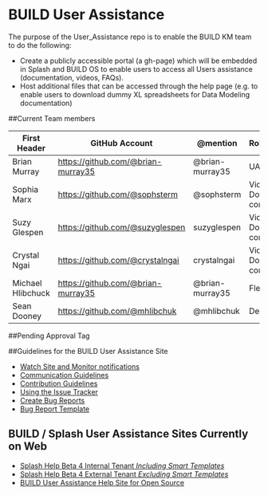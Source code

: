 # BUILD User Assistance
The purpose of the User_Assistance repo is to enable the BUILD KM team to do the following: 

+ Create a publicly accessible portal (a gh-page) which will be embedded in Splash and BUILD OS to enable users to access all Users assistance (documentation, videos, FAQs).
+ Host additional files that can be accessed through the help page (e.g. to enable users to download dummy XL spreadsheets for Data Modeling documentation)

##Current Team members


| First Header  | GitHub Account |@mention  |Role/Speciality |
| ------------- | ------------- |------------- | ------------- |
| Brian Murray  | https://github.com/@brian-murray35  | @brian-murray35  | UA doc lead  |
| Sophia Marx  | https://github.com/@sophsterm  | @sophsterm  | Video and Documentation content|
| Suzy Glespen | https://github.com/@suzyglespen  | suzyglespen  | Video and Documentation content  |
| Crystal Ngai  | https://github.com/@crystalngai  | crystalngai   | Video and Documentation content  |
| Michael Hlibchuck  | https://github.com/@brian-murray35  | @brian-murray35  | Flex Pub lead  |
| Sean Dooney  | https://github.com/@mhlibchuk  | @mhlibchuk   | Developer  |


##Pending Approval Tag



##Guidelines for the BUILD User Assistance Site
+ [Watch Site and Monitor notifications]()
+ [Communication Guidelines](https://github.com/SAP/BUILD_User_Assistance/wiki/Communication-Guidelines)
+ [Contribution Guidelines](https://github.com/SAP/BUILD_User_Assistance/wiki/Contribution-Guidelines)
+ [Using the Issue Tracker](https://github.com/SAP/BUILD_User_Assistance/wiki/Using-the-Issue-Tracker)
+ [Create Bug Reports](https://github.com/SAP/BUILD_User_Assistance/wiki/Create-Bug-Reports)
+ [Bug Report Template](https://github.com/SAP/BUILD_User_Assistance/wiki/Bug-Report-Template)

## BUILD / Splash User Assistance Sites Currently on Web
+ [Splash Help Beta 4 Internal Tenant *Including Smart Templates*](http://sap.github.io/BUILD_User_Assistance/Splash/index.html)
+ [Splash Help Beta 4 External Tenant *Excluding Smart Templates*](http://sap.github.io/BUILD_User_Assistance/Splash/external/index.html)
+ [BUILD User Assistance Help Site for Open Source](http://sap.github.io/BUILD_User_Assistance/)



